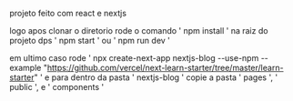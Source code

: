 projeto feito com react e nextjs

logo apos clonar o diretorio rode o comando ' npm install ' na raiz do projeto dps ' npm start ' ou ' npm run dev '

em ultimo caso rode ' npx create-next-app nextjs-blog --use-npm --example "https://github.com/vercel/next-learn-starter/tree/master/learn-starter" '
e para dentro da pasta ' nextjs-blog ' copie a pasta ' pages ', ' public ', e ' components '
